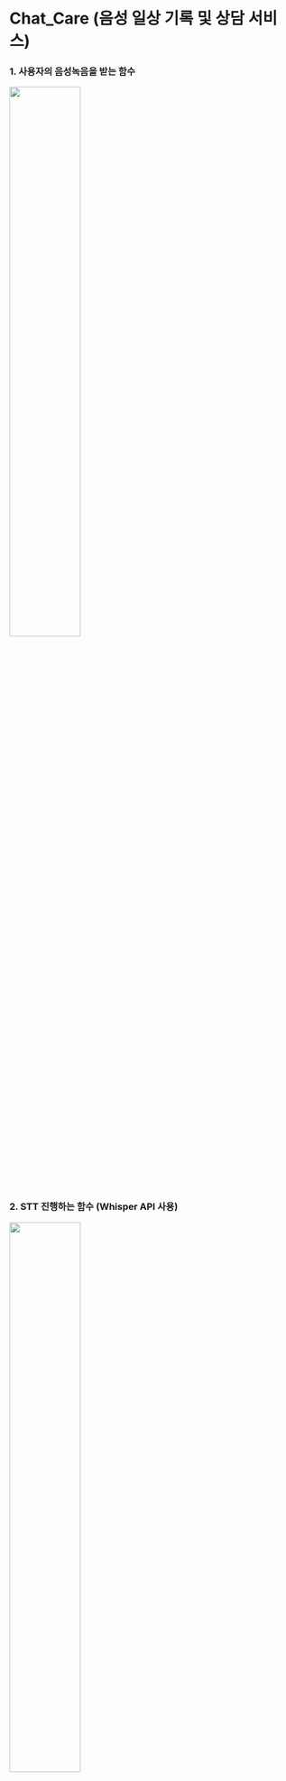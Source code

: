 # Chat_Care (음성 일상 기록 및 상담 서비스)

### 1. 사용자의 음성녹음을 받는 함수
<img src="https://github.com/user-attachments/assets/b22a1885-11b7-430b-b72c-14dfd1c5b29b" width="50%" height="50%"/>

### 2. STT 진행하는 함수 (Whisper API 사용)
<img src="https://github.com/user-attachments/assets/5e826a6c-832c-4f70-8646-a659311db428" width="50%" height="50%"/>

### 3. 상담사(GPT)에게 내용 전달 (Chat GPT API 사용)
<img src="https://github.com/user-attachments/assets/5611fa09-0a1c-44aa-87a6-b5f75a3bc90a" width="50%" height="50%"/>

### 4. GPT의 Function Call 기능 (필요 시에 작동, 작성해둔 데이터베이스 연동 관련 함수 호출)
<img src="https://github.com/user-attachments/assets/0a1f3ce1-d7e2-4f1a-865b-53269622e77f" width="50%" height="50%"/>
<img src="https://github.com/user-attachments/assets/03103c96-cf12-474b-9978-eff13c9851a5" width="50%" height="50%"/>

### 5.GPT의 답변을 TTS 진행하는 함수 (Whisper API 사용)
<img src="https://github.com/user-attachments/assets/aba8ad02-dbfa-4d2b-84b5-f3b758471190" width="50%" height="50%"/>

### 6-1. 작동 화면 (사용자 정보 등록)
<img src="https://github.com/user-attachments/assets/1dc62696-8bbc-4d2e-94db-fc2bb6803744" width="50%" height="50%"/>
<img src="https://github.com/user-attachments/assets/4387437d-fc54-4312-bf38-81859ddf4d1e" width="50%" height="50%"/>

### 6-2. 작동 화면 (사용자 정보 수정)
<img src="https://github.com/user-attachments/assets/3ba2a877-7dec-4a19-9ec9-2e32883f3083" width="50%" height="50%"/>
<img src="https://github.com/user-attachments/assets/a28ca74a-9694-4afa-9cd3-6d67fefe7456" width="50%" height="50%"/>

### 6-3. 작동 화면 (정보 조회 및 상담)
<img src="https://github.com/user-attachments/assets/3028720e-b40d-4a0a-bb3e-2309d337fc43" width="50%" height="50%"/>

### 6-4. 작동 화면 (상담 내용 저장, 요약된 텍스트와 전체 텍스트)
<img src="https://github.com/user-attachments/assets/54969723-e796-4926-b50f-755cf5fbcc03" width="50%" height="50%"/>
<img src="https://github.com/user-attachments/assets/bf335dee-2178-4e48-b57f-b3dc9028e209" width="50%" height="50%"/>

### 6-5. 작동 화면 (상담 기록 열람)
<img src="https://github.com/user-attachments/assets/86c042f2-a167-4bc6-b4cd-7d2f89825264" width="50%" height="50%"/>

